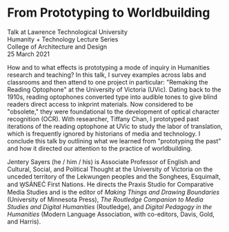 # From Prototyping to Worldbuilding

Talk at Lawrence Technological University  
Humanity + Technology Lecture Series    
College of Architecture and Design  
25 March 2021

How and to what effects is prototyping a mode of inquiry in Humanities research and teaching? In this talk, I survey examples across labs and classrooms and then attend to one project in particular: "Remaking the Reading Optophone" at the University of Victoria (UVic). Dating back to the 1910s, reading optophones converted type into audible tones to give blind readers direct access to inkprint materials. Now considered to be "obsolete," they were foundational to the development of optical character recognition (OCR). With researcher, Tiffany Chan, I prototyped past iterations of the reading optophone at UVic to study the labor of translation, which is frequently ignored by historians of media and technology. I conclude this talk by outlining what we learned from "prototyping the past" and how it directed our attention to the practice of worldbuilding. 

Jentery Sayers (he / him / his) is Associate Professor of English and Cultural, Social, and Political Thought at the University of Victoria on the unceded territory of the Lekwungen peoples and the Songhees, Esquimalt, and W̱SÁNEĆ First Nations. He directs the Praxis Studio for Comparative Media Studies and is the editor of *Making Things and Drawing Boundaries* (University of Minnesota Press), *The Routledge Companion to Media Studies and Digital Humanities* (Routledge), and *Digital Pedagogy in the Humanities* (Modern Language Association, with co-editors, Davis, Gold, and Harris). 
